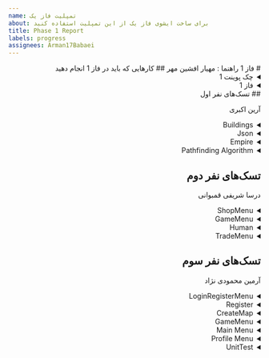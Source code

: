 ```yaml
---
name: تمپلیت فاز یک
about: برای ساخت ایشوی فاز یک از این تمپلیت استفاده کنید
title: Phase 1 Report
labels: progress
assignees: Arman17Babaei
---
```

<div dir="rtl" align='right'>
# فاز 1
راهنما : مهیار افشین مهر
## کارهایی که باید در فاز 1 انجام دهید
  
<details>
  <summary>چک پوینت 1</summary>
- کامل کردن منو ها (تمپلیت)
- قابلیت ساخت اکانت 
- وجود دیتابیس User ها
- پیاده کردن Map بازی و معماری(لزومی به پیاده سازی کامل نیست صرفا تقریبا مشخص باشد چه تابعایی و چه چیزهایی لازم است)
- کلاس های لازم برای Object های اولیه مثل یگان‌ها و ساختمان‌ها
  <div dir="ltr" align='right'>
  1. [ ] شروع نشده
  2. [ ] در حال انجام
  3. [ x] تمام شده
  </div>
</details>
<details>
  <summary>فاز 1</summary>
- موارد باقی مانده از پیاده سازی فاز اول پروژه
  
  <div  dir="ltr" align='right'>
  
  1. [ ] شروع نشده
  2. [ ] در حال انجام
  3. [x] تمام شده
     </div>
</details>
## تسک‌های نفر اول

  آرین اکبری
  <details>
  <summary>Buildings</summary>

  <div dir="ltr" align='right'>

  1. [ ] شروع نشده
  2. [ ] در حال انجام
  3. [x] تمام شده
  </div>
</details>
  <details>
  <summary>Json</summary>

  <div dir="ltr" align='right'>
  1. [ ] شروع نشده
  2. [ ] در حال انجام
  3. [x] تمام شده
  </div>
</details>
  <details>
  <summary>Empire</summary>
    
  <div dir="ltr" align='right'>
  1. [ ] شروع نشده
  2. [ ] در حال انجام
  3. [x] تمام شده
  </div>
</details>
  <details>
  <summary>Pathfinding Algorithm</summary>
    
  <div dir="ltr" align='right'>
  1. [ ] شروع نشده
  2. [ ] در حال انجام
  3. [x] تمام شده
  </div>
</details>
  
## تسک‌های نفر دوم
درسا شریفی قمبوانی
  <details>
  <summary>ShopMenu</summary>
  
  <div dir="ltr" align='right'>
  1. [ ] شروع نشده
  2. [ ] در حال انجام
  3. [x] تمام شده
  </div>
</details>
  <details>
  <summary>GameMenu</summary>

  <div dir="ltr" align='right'>

  1. [ ] شروع نشده
  2. [ ] در حال انجام
  3. [x] تمام شده
  </div>
</details>
  <details>
  <summary>Human</summary>

  <div dir="ltr" align='right'>

  1. [ ] شروع نشده
  2. [ ] در حال انجام
  3. [x] تمام شده
  </div>
</details>
  <details>
  <summary>TradeMenu</summary>

  <div dir="ltr" align='right'>

  1. [ ] شروع نشده
  2. [ ] در حال انجام
  3. [x] تمام شده
  </div>
</details>

## تسک‌های نفر سوم

  آرمین محمودی نژاد
<details>
  <summary>LoginRegisterMenu</summary>
  
  <div dir="ltr" align='right'>
  1. [ ] شروع نشده
  2. [ ] در حال انجام
  3. [x] تمام شده
  </div>
</details>
 <details>
 <summary>Register</summary>
   
  <div dir="ltr" align='right'>
  1. [ ] شروع نشده
  2. [ ] در حال انجام
  3. [x] تمام شده
  </div>
</details>
  <details>
  <summary>CreateMap</summary>
    
  <div dir="ltr" align='right'>
  1. [ ] شروع نشده
  2. [ ] در حال انجام
  3. [x] تمام شده
  </div>
</details>
  <details>
  <summary>GameMenu</summary>
    
  <div dir="ltr" align='right'>
  1. [ ] شروع نشده
  2. [ ] در حال انجام
  3. [x] تمام شده
  </div>
</details>
  <details>
  <summary>Main Menu</summary>
    
  <div dir="ltr" align='right'>
  1. [ ] شروع نشده
  2. [ ] در حال انجام
  3. [x] تمام شده
  </div>
</details>
  <details>
  <summary>Profile Menu</summary>
    
  <div dir="ltr" align='right'>
  1. [ ] شروع نشده
  2. [ ] در حال انجام
  3. [x] تمام شده
  </div>
</details>
  <details>
  <summary>UnitTest</summary>
  
  <div dir="ltr" align='right'>
  1. [ ] شروع نشده
  2. [ ] در حال انجام
  3. [x] تمام شده
  </div>
</details>
</div>
